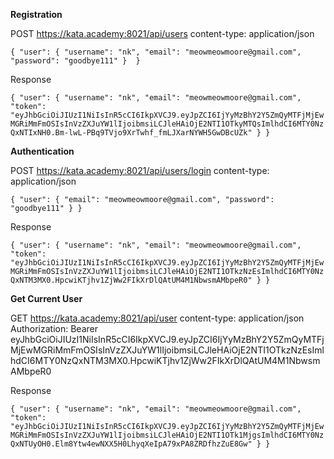 **Registration**

POST https://kata.academy:8021/api/users
content-type: application/json

`{
    "user": {
    "username": "nk",
    "email": "meowmeowmoore@gmail.com",
    "password": "goodbye111"
    } 
}`

Response

`{
    "user": {
    "username": "nk",
    "email": "meowmeowmoore@gmail.com",
    "token": "eyJhbGciOiJIUzI1NiIsInR5cCI6IkpXVCJ9.eyJpZCI6IjYyMzBhY2Y5ZmQyMTFjMjEwMGRiMmFmOSIsInVzZXJuYW1lIjoibmsiLCJleHAiOjE2NTI1OTkyMTQsImlhdCI6MTY0NzQxNTIxNH0.Bm-lwL-PBq9TVjo9XrTwhf_fmLJXarNYWH5GwDBcUZk"
    }
}`


**Authentication**

POST https://kata.academy:8021/api/users/login
content-type: application/json

`{
    "user": {
    "email": "meowmeowmoore@gmail.com",
    "password": "goodbye111"
    }
}`

Response

`{
    "user": {
    "username": "nk",
    "email": "meowmeowmoore@gmail.com",
    "token": "eyJhbGciOiJIUzI1NiIsInR5cCI6IkpXVCJ9.eyJpZCI6IjYyMzBhY2Y5ZmQyMTFjMjEwMGRiMmFmOSIsInVzZXJuYW1lIjoibmsiLCJleHAiOjE2NTI1OTkzNzEsImlhdCI6MTY0NzQxNTM3MX0.HpcwiKTjhv1ZjWw2FIkXrDlQAtUM4M1NbwsmAMbpeR0"
    }
}
`

**Get Current User**

GET https://kata.academy:8021/api/user
content-type: application/json
Authorization: Bearer eyJhbGciOiJIUzI1NiIsInR5cCI6IkpXVCJ9.eyJpZCI6IjYyMzBhY2Y5ZmQyMTFjMjEwMGRiMmFmOSIsInVzZXJuYW1lIjoibmsiLCJleHAiOjE2NTI1OTkzNzEsImlhdCI6MTY0NzQxNTM3MX0.HpcwiKTjhv1ZjWw2FIkXrDlQAtUM4M1NbwsmAMbpeR0

Response 

`{
    "user": {
    "username": "nk",
    "email": "meowmeowmoore@gmail.com",
    "token": "eyJhbGciOiJIUzI1NiIsInR5cCI6IkpXVCJ9.eyJpZCI6IjYyMzBhY2Y5ZmQyMTFjMjEwMGRiMmFmOSIsInVzZXJuYW1lIjoibmsiLCJleHAiOjE2NTI1OTk1MjgsImlhdCI6MTY0NzQxNTUyOH0.Elm8Ytw4ewNXX5H0LhyqXeIpA79xPA8ZRDfhzZuE8Gw"
    }
}`